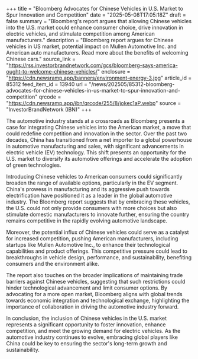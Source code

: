 +++
title = "Bloomberg Advocates for Chinese Vehicles in U.S. Market to Spur Innovation and Competition"
date = "2025-05-08T17:05:18Z"
draft = false
summary = "Bloomberg's report argues that allowing Chinese vehicles into the U.S. market could enhance consumer choice, drive innovation in electric vehicles, and stimulate competition among American manufacturers."
description = "Bloomberg report argues for Chinese vehicles in US market, potential impact on Mullen Automotive Inc. and American auto manufacturers. Read more about the benefits of welcoming Chinese cars."
source_link = "https://rss.investorbrandnetwork.com/gcs/bloomberg-says-america-ought-to-welcome-chinese-vehicles/"
enclosure = "https://cdn.newsramp.app/banners/environment-energy-3.jpg"
article_id = 85312
feed_item_id = 13940
url = "/news/202505/85312-bloomberg-advocates-for-chinese-vehicles-in-us-market-to-spur-innovation-and-competition"
qrcode = "https://cdn.newsramp.app/ibn/qrcode/255/8/jokec1aP.webp"
source = "InvestorBrandNetwork (IBN)"
+++

<p>The automotive industry stands at a crossroads as Bloomberg presents a case for integrating Chinese vehicles into the American market, a move that could redefine competition and innovation in the sector. Over the past two decades, China has transitioned from a net importer to a global powerhouse in automotive manufacturing and sales, with significant advancements in electric vehicle (EV) technology. This shift presents an opportunity for the U.S. market to diversify its automotive offerings and accelerate the adoption of green technologies.</p><p>Introducing Chinese vehicles to American consumers could significantly broaden the range of available options, particularly in the EV segment. China's prowess in manufacturing and its aggressive push towards electrification have positioned it as a leader in the global automotive industry. The Bloomberg report suggests that by embracing these vehicles, the U.S. could not only provide consumers with more choices but also stimulate domestic manufacturers to innovate further, ensuring the country remains competitive in the rapidly evolving automotive landscape.</p><p>Moreover, the potential influx of Chinese vehicles could serve as a catalyst for increased competition, pushing American manufacturers, including startups like Mullen Automotive Inc., to enhance their technological capabilities and product offerings. This competitive pressure could lead to breakthroughs in vehicle design, performance, and sustainability, benefiting consumers and the environment alike.</p><p>The report also touches on the broader implications of maintaining trade barriers against Chinese vehicles, suggesting that such restrictions could hinder technological advancement and limit consumer options. By advocating for a more open market, Bloomberg aligns with global trends towards economic integration and technological exchange, highlighting the importance of collaboration in driving the automotive industry forward.</p><p>In conclusion, the inclusion of Chinese vehicles in the U.S. market represents a significant opportunity to foster innovation, enhance competition, and meet the growing demand for electric vehicles. As the automotive industry continues to evolve, embracing global players like China could be key to ensuring the sector's long-term growth and sustainability.</p>
